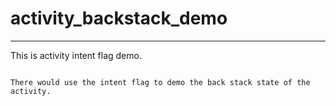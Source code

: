 # activity_backstack_demo
***
<p>This is activity intent flag demo.</p>
<pre><code>
There would use the intent flag to demo the back stack state of the activity.
</code></pre>
